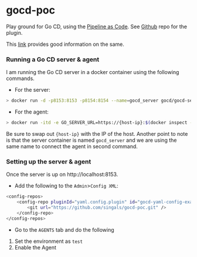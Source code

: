 # gocd-poc
Play ground for Go CD, using the [Pipeline as Code](https://docs.gocd.org/current/advanced_usage/pipelines_as_code.html).
See [Github](https://github.com/tomzo/gocd-yaml-config-plugin) repo for the plugin.

This [link](https://docs.gocd.org/current/advanced_usage/pipelines_as_code.html) provides good information on the same.


### Running a Go CD server & agent
I am running the Go CD server in a docker container using the following commands.
- For the server:
```sh
> docker run -d -p8153:8153 -p8154:8154 --name=gocd_server gocd/gocd-server:v18.6.0
```

- For the agent:
```sh
> docker run -itd -e GO_SERVER_URL=https://{host-ip}:$(docker inspect --format='{{(index (index .NetworkSettings.Ports "8154/tcp") 0).HostPort}}' gocd_server)/go gocd/gocd-agent-alpine-3.5:v18.6.0
```

Be sure to swap out `{host-ip}` with the IP of the host. Another point to note is that the server container is named
`gocd_server` and we are using the same name to connect the agent in second command.

### Setting up the server & agent
Once the server is up on http://localhost:8153.

- Add the following to the `Admin`>`Config XML`:
```sh
<config-repos>
    <config-repo pluginId="yaml.config.plugin" id="gocd-yaml-config-example">
        <git url="https://github.com/singals/gocd-poc.git" />
    </config-repo>
</config-repos>
```

- Go to the `AGENTS` tab and do the following
1. Set the environment as `test`
2. Enable the Agent